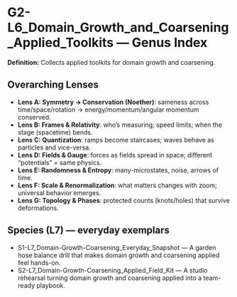 # G2-L6_Domain_Growth_and_Coarsening_Applied_Toolkits — Genus Index
**Definition:** Collects applied toolkits for domain growth and coarsening.

## Overarching Lenses

- **Lens A: Symmetry -> Conservation (Noether)**: sameness across time/space/rotation → energy/momentum/angular momentum conserved.
- **Lens B: Frames & Relativity**: who’s measuring; speed limits; when the stage (spacetime) bends.
- **Lens C: Quantization**: ramps become staircases; waves behave as particles and vice-versa.
- **Lens D: Fields & Gauge**: forces as fields spread in space; different “potentials” = same physics.
- **Lens E: Randomness & Entropy**: many-microstates, noise, arrows of time.
- **Lens F: Scale & Renormalization**: what matters changes with zoom; universal behavior emerges.
- **Lens G: Topology & Phases**: protected counts (knots/holes) that survive deformations.

## Species (L7) — everyday exemplars
- S1-L7_Domain-Growth-Coarsening_Everyday_Snapshot — A garden hose balance drill that makes domain growth and coarsening applied feel hands-on.
- S2-L7_Domain-Growth-Coarsening_Applied_Field_Kit — A studio rehearsal turning domain growth and coarsening applied into a team-ready playbook.
